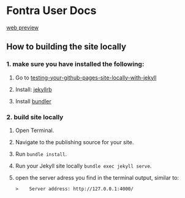 # Fontra User Docs

[web preview](https://gferreira.github.io/fontra-docs/)



## How to building the site locally
### 1. make sure you have installed the following:
1. Go to [testing-your-github-pages-site-locally-with-jekyll](https://docs.github.com/en/pages/setting-up-a-github-pages-site-with-jekyll/testing-your-github-pages-site-locally-with-jekyll)

2. Install:  [jekyllrb](https://jekyllrb.com/docs/installation/)

3. Install [bundler](https://bundler.io/) 


### 2. build site locally
1. Open Terminal.

2. Navigate to the publishing source for your site.

3. Run `bundle install`.

4. Run your Jekyll site locally `bundle exec jekyll serve`.

5. open the server adress you find in the terminal output, similar to:

    `>    Server address: http://127.0.0.1:4000/`